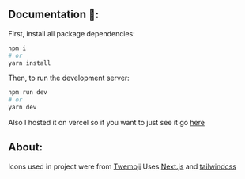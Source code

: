## Documentation 📃:
First, install all package dependencies:

```bash
npm i
# or
yarn install
```

Then, to run the development server:

```bash
npm run dev
# or
yarn dev
```
Also I hosted it on vercel so if you want to just see it go [here](https://dog-pics-sage.vercel.app/)

## About:
Icons used in project were from [Twemoji](https://twemoji.twitter.com/)
Uses [Next.js](https://nextjs.org/) and [tailwindcss](https://tailwindcss.com/)